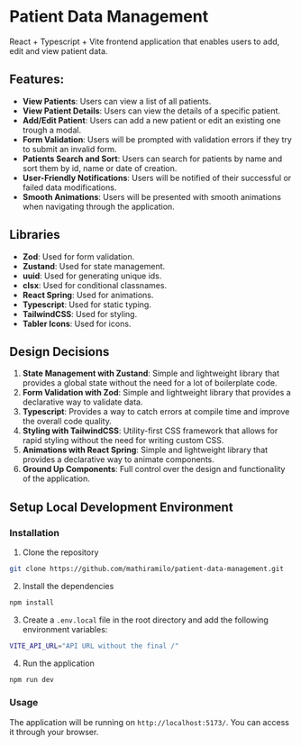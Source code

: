 # Patient Data Management

React + Typescript + Vite frontend application that enables users to add, edit and view patient data.

## Features:

- **View Patients**: Users can view a list of all patients.
- **View Patient Details**: Users can view the details of a specific patient.
- **Add/Edit Patient**: Users can add a new patient or edit an existing one trough a modal.
- **Form Validation**: Users will be prompted with validation errors if they try to submit an invalid form.
- **Patients Search and Sort**: Users can search for patients by name and sort them by id, name or date of creation.
- **User-Friendly Notifications**: Users will be notified of their successful or failed data modifications.
- **Smooth Animations**: Users will be presented with smooth animations when navigating through the application.

## Libraries

- **Zod**: Used for form validation.
- **Zustand**: Used for state management.
- **uuid**: Used for generating unique ids.
- **clsx**: Used for conditional classnames.
- **React Spring**: Used for animations.
- **Typescript**: Used for static typing.
- **TailwindCSS**: Used for styling.
- **Tabler Icons**: Used for icons.

## Design Decisions

1. **State Management with Zustand**: Simple and lightweight library that provides a global state without the need for a lot of boilerplate code.
2. **Form Validation with Zod**: Simple and lightweight library that provides a declarative way to validate data.
3. **Typescript**: Provides a way to catch errors at compile time and improve the overall code quality.
4. **Styling with TailwindCSS**: Utility-first CSS framework that allows for rapid styling without the need for writing custom CSS.
5. **Animations with React Spring**: Simple and lightweight library that provides a declarative way to animate components.
6. **Ground Up Components**: Full control over the design and functionality of the application.

## Setup Local Development Environment

### Installation

1. Clone the repository

```bash
git clone https://github.com/mathiramilo/patient-data-management.git
```

2. Install the dependencies

```bash
npm install
```

3. Create a `.env.local` file in the root directory and add the following environment variables:

```bash
VITE_API_URL="API URL without the final /"
```

4. Run the application

```bash
npm run dev
```

### Usage

The application will be running on `http://localhost:5173/`. You can access it through your browser.
